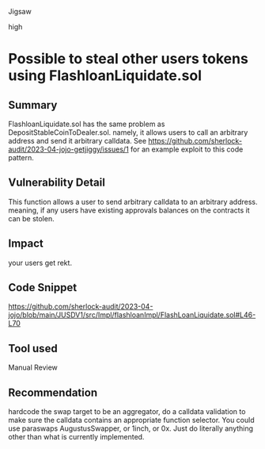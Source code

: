 Jigsaw

high

# Possible to steal other users tokens using FlashloanLiquidate.sol

## Summary
FlashloanLiquidate.sol has the same problem as DepositStableCoinToDealer.sol. namely, it allows users to call an arbitrary address and send it arbitrary calldata. See https://github.com/sherlock-audit/2023-04-jojo-getjiggy/issues/1 for an example exploit to this code pattern. 

## Vulnerability Detail
This function allows a user to send arbitrary calldata to an arbitrary address. meaning, if any users have existing approvals balances on the contracts it can be stolen. 
## Impact
your users get rekt. 
## Code Snippet
https://github.com/sherlock-audit/2023-04-jojo/blob/main/JUSDV1/src/Impl/flashloanImpl/FlashLoanLiquidate.sol#L46-L70
## Tool used
Manual Review

## Recommendation
hardcode the swap target to be an aggregator, do a calldata validation to make sure the calldata contains an appropriate function selector. You could use paraswaps AugustusSwapper, or 1inch, or 0x. Just do literally anything other than what is currently implemented. 